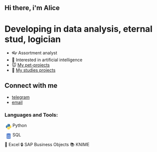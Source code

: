 ## Hi there, i'm Alice

# Developing in data analysis, eternal stud, logician

- 👓 Assortment analyst
- 🌱 Interested in artificial intelligence
- 🐭 [My pet-projects](https://github.com/AlicePashuto/pet-projects)
- 📒 [My studies projects](https://github.com/AlicePashuto/Studies-Project)

## Connect with me
  - [telegram](https://t.me/binevsky)
  - <a href="mailto:https:/alisa.brener@yandex.ru">email</a>
  
### Languages and Tools:
<img align="left" alt="python" width="26px" src="https://raw.githubusercontent.com/github/explore/80688e429a7d4ef2fca1e82350fe8e3517d3494d/topics/python/python.png" /> Python  

<img align="left" alt="sql" width="26px" src="https://raw.githubusercontent.com/github/explore/80688e429a7d4ef2fca1e82350fe8e3517d3494d/topics/sql/sql.png" /> SQL

💚       Excel
🔒       SAP Business Objects
📚       KNIME


